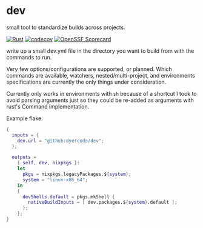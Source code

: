 # dev
small tool to standardize builds across projects.

[![Rust](https://github.com/dyercode/dev/actions/workflows/rust.yml/badge.svg)](https://github.com/dyercode/dev/actions/workflows/rust.yml)
[![codecov](https://codecov.io/gh/dyercode/dev/graph/badge.svg?token=33O0K6O876)](https://codecov.io/gh/dyercode/dev)
[![OpenSSF Scorecard](https://api.scorecard.dev/projects/github.com/dyercode/dev/badge)](https://scorecard.dev/viewer/?uri=github.com/dyercode/dev)

write up a small dev.yml file in the directory you want to build from with the commands to run.

Very few options/configurations are supported, or planned. Which commands are available, watchers, nested/multi-project, and environments specifications are currently the only things under consideration.

Currently only works in environments with `sh` because of a shortcut I took to avoid parsing arguments just so they could be re-added as arguments with rust's Command implementation.

Example flake:
```nix
{
  inputs = {
    dev.url = "github:dyercode/dev";
  };

  outputs =
    { self, dev, nixpkgs }:
    let
      pkgs = nixpkgs.legacyPackages.${system};
      system = "linux-x86_64";
    in
    {
      devShells.default = pkgs.mkShell {
        nativeBuildInputs = [ dev.packages.${system}.default ];
      };
    };
}
```

